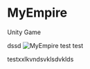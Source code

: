 # MyEmpire
Unity Game


dssd
![MyEmpire](https://github.com/MaryamMozaffari99/MyEmpire/assets/108430847/3b2538fc-5db1-4ec9-b991-2bf8e527d04f)
test test 

 testxxlkvndsvklsdvklds
